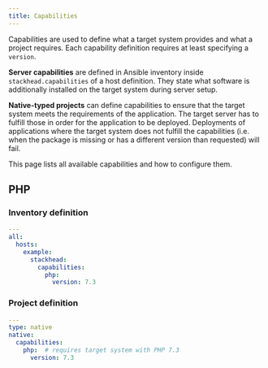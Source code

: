 ```yaml
---
title: Capabilities
---
```


Capabilities are used to define what a target system provides and what a project requires.
Each capability definition requires at least specifying a `version`.

**Server capabilities** are defined in Ansible inventory inside `stackhead.capabilities` of a host definition.
They state what software is additionally installed on the target system during server setup.

**Native-typed projects** can define capabilities to ensure that the target system meets the requirements of the application.
The target server has to fulfill those in order for the application to be deployed.
Deployments of applications where the target system does not fulfill the capabilities (i.e. when the package is missing or has a different version than requested)
will fail.

This page lists all available capabilities and how to configure them.

## PHP

### Inventory definition

```yaml title="Inventory definition"
---
all:
  hosts:
    example:
      stackhead:
        capabilities:
          php:
            version: 7.3
```

### Project definition

```yaml title="Project definition"
---
type: native
native:
  capabilities:
    php:  # requires target system with PHP 7.3
      version: 7.3
```